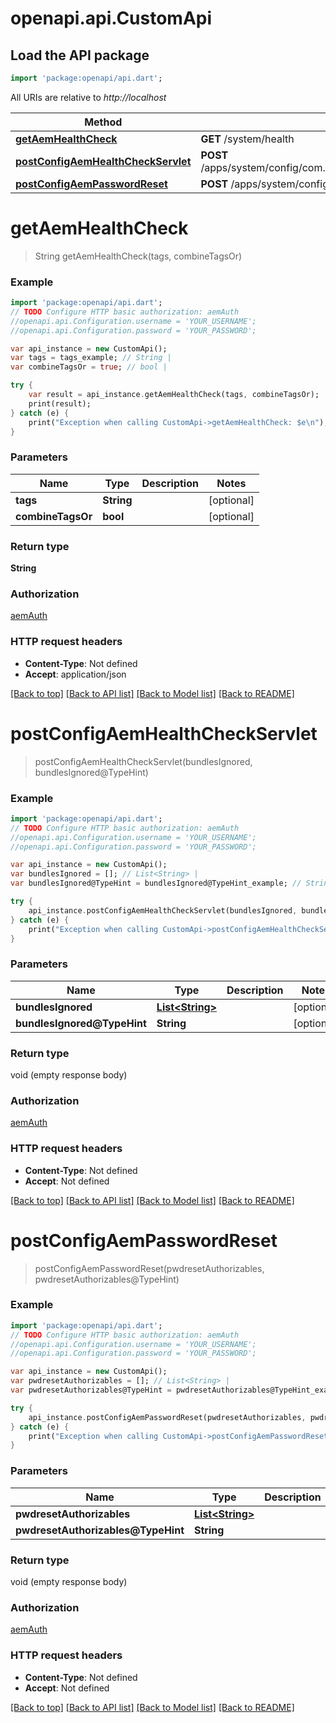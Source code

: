 # openapi.api.CustomApi

## Load the API package
```dart
import 'package:openapi/api.dart';
```

All URIs are relative to *http://localhost*

Method | HTTP request | Description
------------- | ------------- | -------------
[**getAemHealthCheck**](CustomApi.md#getAemHealthCheck) | **GET** /system/health | 
[**postConfigAemHealthCheckServlet**](CustomApi.md#postConfigAemHealthCheckServlet) | **POST** /apps/system/config/com.shinesolutions.healthcheck.hc.impl.ActiveBundleHealthCheck | 
[**postConfigAemPasswordReset**](CustomApi.md#postConfigAemPasswordReset) | **POST** /apps/system/config/com.shinesolutions.aem.passwordreset.Activator | 


# **getAemHealthCheck**
> String getAemHealthCheck(tags, combineTagsOr)



### Example 
```dart
import 'package:openapi/api.dart';
// TODO Configure HTTP basic authorization: aemAuth
//openapi.api.Configuration.username = 'YOUR_USERNAME';
//openapi.api.Configuration.password = 'YOUR_PASSWORD';

var api_instance = new CustomApi();
var tags = tags_example; // String | 
var combineTagsOr = true; // bool | 

try { 
    var result = api_instance.getAemHealthCheck(tags, combineTagsOr);
    print(result);
} catch (e) {
    print("Exception when calling CustomApi->getAemHealthCheck: $e\n");
}
```

### Parameters

Name | Type | Description  | Notes
------------- | ------------- | ------------- | -------------
 **tags** | **String**|  | [optional] 
 **combineTagsOr** | **bool**|  | [optional] 

### Return type

**String**

### Authorization

[aemAuth](../README.md#aemAuth)

### HTTP request headers

 - **Content-Type**: Not defined
 - **Accept**: application/json

[[Back to top]](#) [[Back to API list]](../README.md#documentation-for-api-endpoints) [[Back to Model list]](../README.md#documentation-for-models) [[Back to README]](../README.md)

# **postConfigAemHealthCheckServlet**
> postConfigAemHealthCheckServlet(bundlesIgnored, bundlesIgnored@TypeHint)



### Example 
```dart
import 'package:openapi/api.dart';
// TODO Configure HTTP basic authorization: aemAuth
//openapi.api.Configuration.username = 'YOUR_USERNAME';
//openapi.api.Configuration.password = 'YOUR_PASSWORD';

var api_instance = new CustomApi();
var bundlesIgnored = []; // List<String> | 
var bundlesIgnored@TypeHint = bundlesIgnored@TypeHint_example; // String | 

try { 
    api_instance.postConfigAemHealthCheckServlet(bundlesIgnored, bundlesIgnored@TypeHint);
} catch (e) {
    print("Exception when calling CustomApi->postConfigAemHealthCheckServlet: $e\n");
}
```

### Parameters

Name | Type | Description  | Notes
------------- | ------------- | ------------- | -------------
 **bundlesIgnored** | [**List&lt;String&gt;**](String.md)|  | [optional] 
 **bundlesIgnored@TypeHint** | **String**|  | [optional] 

### Return type

void (empty response body)

### Authorization

[aemAuth](../README.md#aemAuth)

### HTTP request headers

 - **Content-Type**: Not defined
 - **Accept**: Not defined

[[Back to top]](#) [[Back to API list]](../README.md#documentation-for-api-endpoints) [[Back to Model list]](../README.md#documentation-for-models) [[Back to README]](../README.md)

# **postConfigAemPasswordReset**
> postConfigAemPasswordReset(pwdresetAuthorizables, pwdresetAuthorizables@TypeHint)



### Example 
```dart
import 'package:openapi/api.dart';
// TODO Configure HTTP basic authorization: aemAuth
//openapi.api.Configuration.username = 'YOUR_USERNAME';
//openapi.api.Configuration.password = 'YOUR_PASSWORD';

var api_instance = new CustomApi();
var pwdresetAuthorizables = []; // List<String> | 
var pwdresetAuthorizables@TypeHint = pwdresetAuthorizables@TypeHint_example; // String | 

try { 
    api_instance.postConfigAemPasswordReset(pwdresetAuthorizables, pwdresetAuthorizables@TypeHint);
} catch (e) {
    print("Exception when calling CustomApi->postConfigAemPasswordReset: $e\n");
}
```

### Parameters

Name | Type | Description  | Notes
------------- | ------------- | ------------- | -------------
 **pwdresetAuthorizables** | [**List&lt;String&gt;**](String.md)|  | [optional] 
 **pwdresetAuthorizables@TypeHint** | **String**|  | [optional] 

### Return type

void (empty response body)

### Authorization

[aemAuth](../README.md#aemAuth)

### HTTP request headers

 - **Content-Type**: Not defined
 - **Accept**: Not defined

[[Back to top]](#) [[Back to API list]](../README.md#documentation-for-api-endpoints) [[Back to Model list]](../README.md#documentation-for-models) [[Back to README]](../README.md)

